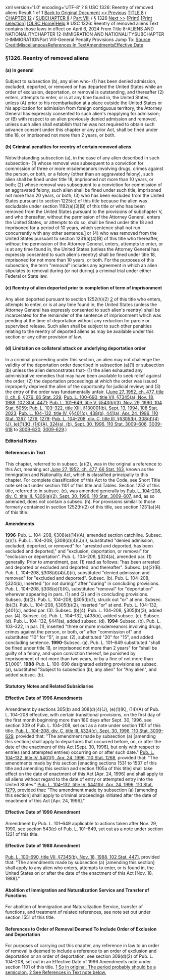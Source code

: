 xml version='1.0' encoding='UTF-8' ?
8 USC 1326: Reentry of removed aliens
 Result 1 of 1
[Back to Original Document](/view.xhtml;jsessionid=4C7CCCFE465CD23E9FAEE06EB1755CFE)
[<< Previous](#)
 [TITLE 8](/view.xhtml;jsessionid=4C7CCCFE465CD23E9FAEE06EB1755CFE?req=granuleid%3AUSC-prelim-title8&saved=%7CZ3JhbnVsZWlkOlVTQy1wcmVsaW0tdGl0bGU4LXNlY3Rpb24xMzI2%7C%7C%7C0%7Cfalse%7Cprelim&edition=prelim) / [CHAPTER 12](/view.xhtml;jsessionid=4C7CCCFE465CD23E9FAEE06EB1755CFE?req=granuleid%3AUSC-prelim-title8-chapter12&saved=%7CZ3JhbnVsZWlkOlVTQy1wcmVsaW0tdGl0bGU4LXNlY3Rpb24xMzI2%7C%7C%7C0%7Cfalse%7Cprelim&edition=prelim) / [SUBCHAPTER II](/view.xhtml;jsessionid=4C7CCCFE465CD23E9FAEE06EB1755CFE?req=granuleid%3AUSC-prelim-title8-chapter12-subchapter2&saved=%7CZ3JhbnVsZWlkOlVTQy1wcmVsaW0tdGl0bGU4LXNlY3Rpb24xMzI2%7C%7C%7C0%7Cfalse%7Cprelim&edition=prelim) / [Part VIII](/view.xhtml;jsessionid=4C7CCCFE465CD23E9FAEE06EB1755CFE?req=granuleid%3AUSC-prelim-title8-chapter12-subchapter2-part8&saved=%7CZ3JhbnVsZWlkOlVTQy1wcmVsaW0tdGl0bGU4LXNlY3Rpb24xMzI2%7C%7C%7C0%7Cfalse%7Cprelim&edition=prelim) / § 1326
 [Next >>](#)
[[Print]](#)
 [[Print selection]](#)
[[OLRC Home]](/browse.xhtml;jsessionid=4C7CCCFE465CD23E9FAEE06EB1755CFE)[Help](/navHelp.xhtml;jsessionid=4C7CCCFE465CD23E9FAEE06EB1755CFE)
8 USC 1326: Reentry of removed aliens
Text contains those laws in effect on April 6, 2024
From Title 8-ALIENS AND NATIONALITYCHAPTER 12-IMMIGRATION AND NATIONALITYSUBCHAPTER II-IMMIGRATIONPart VIII-General Penalty Provisions
Jump To: [Source Credit](#sourcecredit)[Miscellaneous](#miscellaneous-note)[References In Text](#referenceintext-note)[Amendments](#amendment-note)[Effective Date](#effectivedate-amendment-note)
### §1326. Reentry of removed aliens
#### (a) In general
Subject to subsection (b), any alien who-
(1) has been denied admission, excluded, deported, or removed or has departed the United States while an order of exclusion, deportation, or removal is outstanding, and thereafter
(2) enters, attempts to enter, or is at any time found in, the United States, unless (A) prior to his reembarkation at a place outside the United States or his application for admission from foreign contiguous territory, the Attorney General has expressly consented to such alien's reapplying for admission; or (B) with respect to an alien previously denied admission and removed, unless such alien shall establish that he was not required to obtain such advance consent under this chapter or any prior Act,
shall be fined under title 18, or imprisoned not more than 2 years, or both.
#### (b) Criminal penalties for reentry of certain removed aliens
Notwithstanding subsection (a), in the case of any alien described in such subsection-
(1) whose removal was subsequent to a conviction for commission of three or more misdemeanors involving drugs, crimes against the person, or both, or a felony (other than an aggravated felony), such alien shall be fined under title 18, imprisoned not more than 10 years, or both;
(2) whose removal was subsequent to a conviction for commission of an aggravated felony, such alien shall be fined under such title, imprisoned not more than 20 years, or both;
(3) who has been excluded from the United States pursuant to section 1225(c) of this title because the alien was excludable under section 1182(a)(3)(B) of this title or who has been removed from the United States pursuant to the provisions of subchapter V, and who thereafter, without the permission of the Attorney General, enters the United States, or attempts to do so, shall be fined under title 18 and imprisoned for a period of 10 years, which sentence shall not run concurrently with any other sentence.[1](#1326_1_target) or
(4) who was removed from the United States pursuant to section 1231(a)(4)(B) of this title who thereafter, without the permission of the Attorney General, enters, attempts to enter, or is at any time found in, the United States (unless the Attorney General has expressly consented to such alien's reentry) shall be fined under title 18, imprisoned for not more than 10 years, or both.
For the purposes of this subsection, the term "removal" includes any agreement in which an alien stipulates to removal during (or not during) a criminal trial under either Federal or State law.
#### (c) Reentry of alien deported prior to completion of term of imprisonment
Any alien deported pursuant to section 1252(h)(2) [2](#1326_2_target) of this title who enters, attempts to enter, or is at any time found in, the United States (unless the Attorney General has expressly consented to such alien's reentry) shall be incarcerated for the remainder of the sentence of imprisonment which was pending at the time of deportation without any reduction for parole or supervised release. Such alien shall be subject to such other penalties relating to the reentry of deported aliens as may be available under this section or any other provision of law.
#### (d) Limitation on collateral attack on underlying deportation order
In a criminal proceeding under this section, an alien may not challenge the validity of the deportation order described in subsection (a)(1) or subsection (b) unless the alien demonstrates that-
(1) the alien exhausted any administrative remedies that may have been available to seek relief against the order;
(2) the deportation proceedings at which the order was issued improperly deprived the alien of the opportunity for judicial review; and
(3) the entry of the order was fundamentally unfair.
([June 27, 1952, ch. 477, title II, ch. 8, §276, 66 Stat. 229](/statviewer.htm?volume=66&page=229); [Pub. L. 100–690, title VII, §7345(a), Nov. 18, 1988, 102 Stat. 4471](/statviewer.htm?volume=102&page=4471); [Pub. L. 101–649, title V, §543(b)(3), Nov. 29, 1990, 104 Stat. 5059](/statviewer.htm?volume=104&page=5059); [Pub. L. 103–322, title XIII, §130001(b), Sept. 13, 1994, 108 Stat. 2023](/statviewer.htm?volume=108&page=2023); [Pub. L. 104–132, title IV, §§401(c), 438(b), 441(a), Apr. 24, 1996, 110 Stat. 1267](/statviewer.htm?volume=110&page=1267), [1276](/statviewer.htm?volume=110&page=1276), [1279](/statviewer.htm?volume=110&page=1279); [Pub. L. 104–208, div. C, title III, §§305(b), 308(d)(4)(J), (e)(1)(K), (14)(A), 324(a), (b), Sept. 30, 1996, 110 Stat. 3009–606](/statviewer.htm?volume=110&page=3009-606), [3009-618](/statviewer.htm?volume=110&page=3009-618) to [3009-620](/statviewer.htm?volume=110&page=3009-620), [3009-629](/statviewer.htm?volume=110&page=3009-629).)
#### **Editorial Notes**
#### References in Text
This chapter, referred to in subsec. (a)(2), was in the original a reference to this Act, meaning act [June 27, 1952, ch. 477, 66 Stat. 163](/statviewer.htm?volume=66&page=163), known as the Immigration and Nationality Act, which is classified principally to this chapter. For complete classification of this Act to the Code, see Short Title note set out under section 1101 of this title and Tables.
Section 1252 of this title, referred to in subsec. (c), was amended generally by [Pub. L. 104–208, div. C, title III, §306(a)(2), Sept. 30, 1996, 110 Stat. 3009–607](/statviewer.htm?volume=110&page=3009-607), and, as so amended, does not contain a subsec. (h). For provisions similar to those formerly contained in section 1252(h)(2) of this title, see section 1231(a)(4) of this title.
#### Amendments
**1996**-Pub. L. 104–208, §308(e)(14)(A), amended section catchline.
Subsec. (a)(1). Pub. L. 104–208, §308(d)(4)(J)(i), substituted "denied admission, excluded, deported, or removed" for "arrested and deported, has been excluded and deported," and "exclusion, deportation, or removal" for "exclusion or deportation".
Pub. L. 104–208, §324(a), amended par. (1) generally. Prior to amendment, par. (1) read as follows: "has been arrested and deported or excluded and deported, and thereafter".
Subsec. (a)(2)(B). Pub. L. 104–208, §308(d)(4)(J)(ii), substituted "denied admission and removed" for "excluded and deported".
Subsec. (b). Pub. L. 104–208, §324(b), inserted "(or not during)" after "during" in concluding provisions.
Pub. L. 104–208, §308(e)(1)(K), substituted "removal" for "deportation" wherever appearing in pars. (1) and (2) and in concluding provisions.
Subsec. (b)(2). Pub. L. 104–208, §305(b)(1), struck out "or" at end.
Subsec. (b)(3). Pub. L. 104–208, §305(b)(2), inserted "or" at end.
Pub. L. 104–132, §401(c), added par. (3).
Subsec. (b)(4). Pub. L. 104–208, §305(b)(3), added par. (4).
Subsec. (c). Pub. L. 104–132, §438(b), added subsec. (c).
Subsec. (d). Pub. L. 104–132, §441(a), added subsec. (d).
**1994**-Subsec. (b). Pub. L. 103–322, in par. (1), inserted "three or more misdemeanors involving drugs, crimes against the person, or both, or" after "commission of" and substituted "10" for "5", in par. (2), substituted "20" for "15", and added concluding sentence.
**1990**-Subsec. (a). Pub. L. 101–649 substituted "shall be fined under title 18, or imprisoned not more than 2 years" for "shall be guilty of a felony, and upon conviction thereof, be punished by imprisonment of not more than two years, or by a fine of not more than $1,000".
**1988**-Pub. L. 100–690 designated existing provisions as subsec. (a), substituted "Subject to subsection (b), any alien" for "Any alien", and added subsec. (b).
#### **Statutory Notes and Related Subsidiaries**
#### Effective Date of 1996 Amendments
Amendment by sections 305(b) and 308(d)(4)(J), (e)(1)(K), (14)(A) of Pub. L. 104–208 effective, with certain transitional provisions, on the first day of the first month beginning more than 180 days after Sept. 30, 1996, see section 309 of Pub. L. 104–208, set out as a note under section 1101 of this title.
[Pub. L. 104–208, div. C, title III, §324(c), Sept. 30, 1996, 110 Stat. 3009–629](/statviewer.htm?volume=110&page=3009-629), provided that: "The amendment made by subsection (a) [amending this section] shall apply to departures that occurred before, on, or after the date of the enactment of this Act [Sept. 30, 1996], but only with respect to entries (and attempted entries) occurring on or after such date."
[Pub. L. 104–132, title IV, §401(f), Apr. 24, 1996, 110 Stat. 1268](/statviewer.htm?volume=110&page=1268), provided that: "The amendments made by this section [enacting sections 1531 to 1537 of this title and amending this section and section 1105a of this title] shall take effect on the date of enactment of this Act [Apr. 24, 1996] and shall apply to all aliens without regard to the date of entry or attempted entry into the United States."
[Pub. L. 104–132, title IV, §441(b), Apr. 24, 1996, 110 Stat. 1279](/statviewer.htm?volume=110&page=1279), provided that: "The amendment made by subsection (a) [amending this section] shall apply to criminal proceedings initiated after the date of enactment of this Act [Apr. 24, 1996]."
#### Effective Date of 1990 Amendment
Amendment by Pub. L. 101–649 applicable to actions taken after Nov. 29, 1990, see section 543(c) of Pub. L. 101–649, set out as a note under section 1221 of this title.
#### Effective Date of 1988 Amendment
[Pub. L. 100–690, title VII, §7345(b), Nov. 18, 1988, 102 Stat. 4471](/statviewer.htm?volume=102&page=4471), provided that: "The amendments made by subsection (a) [amending this section] shall apply to any alien who enters, attempts to enter, or is found in, the United States on or after the date of the enactment of this Act [Nov. 18, 1988]."
#### Abolition of Immigration and Naturalization Service and Transfer of Functions
For abolition of Immigration and Naturalization Service, transfer of functions, and treatment of related references, see note set out under section 1551 of this title.
#### References to Order of Removal Deemed To Include Order of Exclusion and Deportation
For purposes of carrying out this chapter, any reference in law to an order of removal is deemed to include a reference to an order of exclusion and deportation or an order of deportation, see section 309(d)(2) of Pub. L. 104–208, set out in an Effective Date of 1996 Amendments note under section 1101 of this title.
[1 So in original. The period probably should be a semicolon.](#1326_1)
[2 See References in Text note below.](#1326_2)
